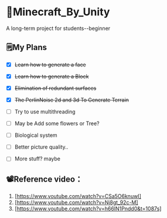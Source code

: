 # 👻Minecraft_By_Unity
A long-term project for students--beginner

## 🗒️My Plans
- [X] ~~Learn how to generate a face~~
- [X] ~~Learn how to generate a Block~~
- [X] ~~Elimination of redundant surfaces~~
- [X] ~~The PerlinNoise 2d and 3d To Generate Terrain~~
- [ ] Try to use multithreading
- [ ] May be Add some flowers or Tree?
- [ ] Biological system
- [ ] Better picture quality..
- [ ] More stuff? maybe


## 📽️Reference video：
1. [https://www.youtube.com/watch?v=CSa5O6knuwI]
2. [https://www.youtube.com/watch?v=Nj8gt_92c-M]
3. [https://www.youtube.com/watch?v=h66IN1Pndd0&t=1087s]
